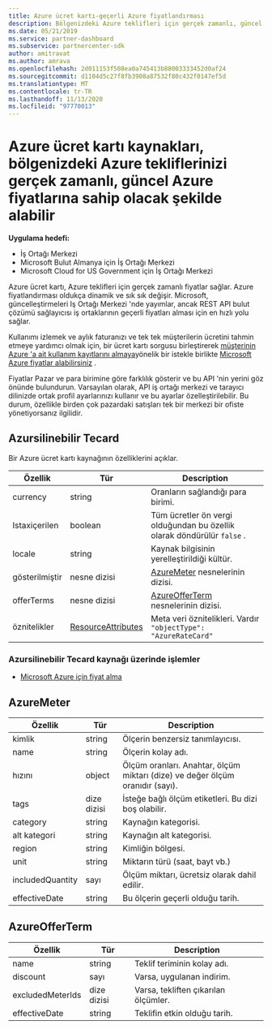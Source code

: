 ```yaml
---
title: Azure ücret kartı-geçerli Azure fiyatlandırması
description: Bölgenizdeki Azure teklifleri için gerçek zamanlı, güncel fiyatlar almak üzere Azure ücret kartı 'nın nasıl kullanılacağını öğrenin. Azure ücret kartına Iş Ortağı Merkezi REST API üzerinden erişilir.
ms.date: 05/21/2019
ms.service: partner-dashboard
ms.subservice: partnercenter-sdk
author: amitravat
ms.author: amrava
ms.openlocfilehash: 2d011153f508ea0a745413b88003333452d0af24
ms.sourcegitcommit: d1104d5c27f8fb3908a87532f80c432f0147ef5d
ms.translationtype: MT
ms.contentlocale: tr-TR
ms.lasthandoff: 11/13/2020
ms.locfileid: "97770013"
---
```

# <a name="azure-rate-card-resources-to-get-real-time-current-azure-prices-on-azure-offers-in-your-region"></a>Azure ücret kartı kaynakları, bölgenizdeki Azure tekliflerinizi gerçek zamanlı, güncel Azure fiyatlarına sahip olacak şekilde alabilir

**Uygulama hedefi:**

- İş Ortağı Merkezi
- Microsoft Bulut Almanya için İş Ortağı Merkezi
- Microsoft Cloud for US Government için İş Ortağı Merkezi

Azure ücret kartı, Azure teklifleri için gerçek zamanlı fiyatlar sağlar. Azure fiyatlandırması oldukça dinamik ve sık sık değişir. Microsoft, güncelleştirmeleri Iş Ortağı Merkezi 'nde yayımlar, ancak REST API bulut çözümü sağlayıcısı iş ortaklarının geçerli fiyatları alması için en hızlı yolu sağlar.

Kullanımı izlemek ve aylık faturanızı ve tek tek müşterilerin ücretini tahmin etmeye yardımcı olmak için, bir ücret kartı sorgusu birleştirerek [müşterinin Azure 'a ait kullanım kayıtlarını almaya](get-a-customer-s-utilization-record-for-azure.md)yönelik bir istekle birlikte [Microsoft Azure fiyatlar alabilirsiniz](get-prices-for-microsoft-azure.md) .

Fiyatlar Pazar ve para birimine göre farklılık gösterir ve bu API 'nin yerini göz önünde bulundurun. Varsayılan olarak, API iş ortağı merkezi ve tarayıcı dilinizde ortak profil ayarlarınızı kullanır ve bu ayarlar özelleştirilebilir. Bu durum, özellikle birden çok pazardaki satışları tek bir merkezi bir ofiste yönetiyorsanız ilgilidir.

## <a name="azureratecard"></a>Azursilinebilir Tecard

Bir Azure ücret kartı kaynağının özelliklerini açıklar.

| Özellik      | Tür                                      | Description                                                       |
|---------------|-------------------------------------------|-------------------------------------------------------------------|
| currency      | string                                    | Oranların sağlandığı para birimi.                     |
| Istaxiçerilen | boolean                                   | Tüm ücretler ön vergi olduğundan bu özellik olarak döndürülür `false` . |
| locale        | string                                    | Kaynak bilgisinin yerelleştirildiği kültür.       |
| gösterilmiştir        | nesne dizisi                          | [AzureMeter](#azuremeter) nesnelerinin dizisi.                       |
| offerTerms    | nesne dizisi                          | [AzureOfferTerm](#azureofferterm) nesnelerinin dizisi.               |
| öznitelikler    | [ResourceAttributes](utility-resources.md#resourceattributes) | Meta veri öznitelikleri. Vardır `"objectType": "AzureRateCard"`   |

### <a name="operations-on-the-azureratecard-resource"></a>Azursilinebilir Tecard kaynağı üzerinde işlemler

- [Microsoft Azure için fiyat alma](get-prices-for-microsoft-azure.md)

## <a name="azuremeter"></a>AzureMeter

| Özellik         | Tür             | Description                                                                                   |
|------------------|------------------|-----------------------------------------------------------------------------------------------|
| kimlik               | string           | Ölçerin benzersiz tanımlayıcısı.                                                                    |
| name             | string           | Ölçerin kolay adı.                                                                   |
| hızını            | object           | Ölçüm oranları. Anahtar, ölçüm miktarı (dize) ve değer ölçüm oranıdır (sayı). |
| tags             | dize dizisi | İsteğe bağlı ölçüm etiketleri. Bu dizi boş olabilir.                                                 |
| category         | string           | Kaynağın kategorisi.                                                                     |
| alt kategori      | string           | Kaynağın alt kategorisi.                                                                 |
| region           | string           | Kimliğin bölgesi.                                                                             |
| unit             | string           | Miktarın türü (saat, bayt vb.)                                                     |
| includedQuantity | sayı           | Ölçüm miktarı, ücretsiz olarak dahil edilir.                                               |
| effectiveDate    | string           | Bu ölçerin geçerli olduğu tarih.                                                             |

## <a name="azureofferterm"></a>AzureOfferTerm

| Özellik         | Tür             | Description                             |
|------------------|------------------|-----------------------------------------|
| name             | string           | Teklif teriminin kolay adı.        |
| discount         | sayı           | Varsa, uygulanan indirim.           |
| excludedMeterIds | dize dizisi | Varsa, tekliften çıkarılan ölçümler. |
| effectiveDate    | string           | Teklifin etkin olduğu tarih.        |
